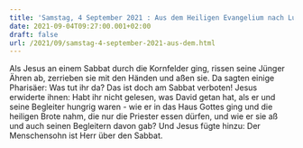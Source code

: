 ```yaml
---
title: 'Samstag, 4 September 2021 : Aus dem Heiligen Evangelium nach Lukas - Lk 6,1-5.'
date: 2021-09-04T09:27:00.001+02:00
draft: false
url: /2021/09/samstag-4-september-2021-aus-dem.html
---
```


Als Jesus an einem Sabbat durch die Kornfelder ging, rissen seine Jünger Ähren ab, zerrieben sie mit den Händen und aßen sie. Da sagten einige Pharisäer: Was tut ihr da? Das ist doch am Sabbat verboten! Jesus erwiderte ihnen: Habt ihr nicht gelesen, was David getan hat, als er und seine Begleiter hungrig waren - wie er in das Haus Gottes ging und die heiligen Brote nahm, die nur die Priester essen dürfen, und wie er sie aß und auch seinen Begleitern davon gab? Und Jesus fügte hinzu: Der Menschensohn ist Herr über den Sabbat.